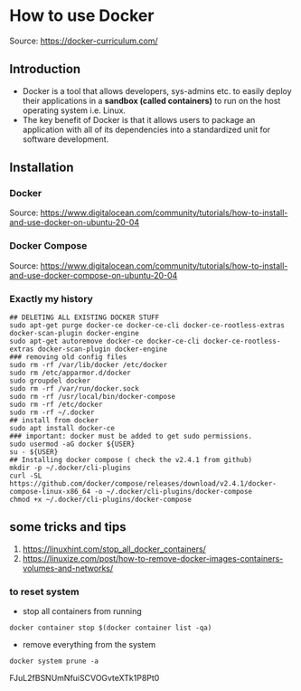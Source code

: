 # How to use Docker

Source: https://docker-curriculum.com/

## Introduction

- Docker is a tool that allows developers, sys-admins etc. to easily deploy their applications in a **sandbox (called containers)** to run on the host operating system i.e. Linux.
- The key benefit of Docker is that it allows users to package an application with all of its dependencies into a standardized unit for software development.

## Installation

### Docker

Source: https://www.digitalocean.com/community/tutorials/how-to-install-and-use-docker-on-ubuntu-20-04

### Docker Compose

Source: https://www.digitalocean.com/community/tutorials/how-to-install-and-use-docker-compose-on-ubuntu-20-04

### Exactly my history

```
## DELETING ALL EXISTING DOCKER STUFF
sudo apt-get purge docker-ce docker-ce-cli docker-ce-rootless-extras docker-scan-plugin docker-engine
sudo apt-get autoremove docker-ce docker-ce-cli docker-ce-rootless-extras docker-scan-plugin docker-engine
### removing old config files
sudo rm -rf /var/lib/docker /etc/docker
sudo rm /etc/apparmor.d/docker
sudo groupdel docker
sudo rm -rf /var/run/docker.sock
sudo rm -rf /usr/local/bin/docker-compose
sudo rm -rf /etc/docker
sudo rm -rf ~/.docker
## install from docker
sudo apt install docker-ce
### important: docker must be added to get sudo permissions.
sudo usermod -aG docker ${USER}
su - ${USER}
## Installing docker compose ( check the v2.4.1 from github)
mkdir -p ~/.docker/cli-plugins
curl -SL https://github.com/docker/compose/releases/download/v2.4.1/docker-compose-linux-x86_64 -o ~/.docker/cli-plugins/docker-compose
chmod +x ~/.docker/cli-plugins/docker-compose
```

##

## some tricks and tips

1. https://linuxhint.com/stop_all_docker_containers/
2. https://linuxize.com/post/how-to-remove-docker-images-containers-volumes-and-networks/

### to reset system

- stop all containers from running

```
docker container stop $(docker container list -qa)
```

- remove everything from the system

```
docker system prune -a
```

FJuL2fBSNUmNfuiSCVOGvteXTk1P8Pt0
